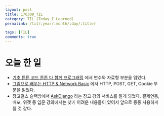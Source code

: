 ```yaml
---
layout: post
title: 170309_TIL
category: TIL (Today I Learned)
permalink: /til/:year/:month/:day/:title/

tags: [TIL]
comments: true
---
```

# 오늘 한 일
- [기초 튼튼 코드 튼튼 다 함께 프로그래밍](http://www.kyobobook.co.kr/product/detailViewKor.laf?ejkGb=KOR&mallGb=KOR&barcode=9791185890494&orderClick=QSA#review) 에서 변수와 자료형 부분을 읽었다.    
- [그림으로 배우는 HTTP & Network Basic](http://www.kyobobook.co.kr/product/detailViewKor.laf?mallGb=KOR&ejkGb=KOR&barcode=9788931447897) 에서 HTTP, POST, GET, Cookie 부분을 읽었다.
- 장고걸스 슬랙방에서 [AskDjango](https://nomade.kr/) 라는 장고 강의 서비스를 알게 되었다. 결제연동, 배포, 위젯 등 입문 강의에서는 찾기 어려운 내용들이 있어서 앞으로 종종 사용하게 될 것 같다.
